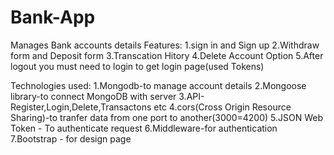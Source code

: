 # Bank-App
Manages Bank accounts details
Features:
1.sign in and Sign up
2.Withdraw form and Deposit form
3.Transcation Hitory
4.Delete Account Option
5.After logout you must need to login to get login page(used Tokens)

Technologies used:
1.Mongodb-to manage account details
2.Mongoose library-to connect MongoDB with server
3.API-Register,Login,Delete,Transactons etc
4.cors(Cross Origin Resource Sharing)-to tranfer data from one port to another(3000=4200)
5.JSON Web Token - To authenticate request
6.Middleware-for authentication
7.Bootstrap - for design page

